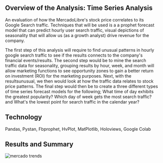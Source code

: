 ## Overview of the Analysis: Time Series Analysis
An evaluation of how the MercadoLibre's stock price correlates to its Google Search traffic. Techniques that will be used is a a prophet forecast model that can predict hourly user search traffic, visual depictions of seasonality that will allow us (as a growth analyst) drive revenue for the company.



The first step of this analysis will require to find unusual patterns in hourly google search traffic to see if the results connects to the company's financial events/results. The second step would be to mine the search traffic data for seasonality, grouping results by hour, week, and month will allow marketing functions to see opportunity zones to gain a better return on investment (ROI) for the marketing purposes. Next, with the resultsunusual, we then would look at how the traffic data relates to stock price patterns. The final step would then be to create a three different types of time series forecast models for the following; What time of day exhibits the greatest popularity? Which day of week  gets the most search traffic? and What's the lowest point for search traffic in the calendar year?



## Technology 
Pandas, Pystan, Fbprophet, HvPlot, MatPlotlib, Holoviews, Google Colab


## Results and Summary

![mercado trends](https://user-images.githubusercontent.com/109967916/199296382-843a77e8-b32f-4bb7-9e99-d09199b7fadd.png)
